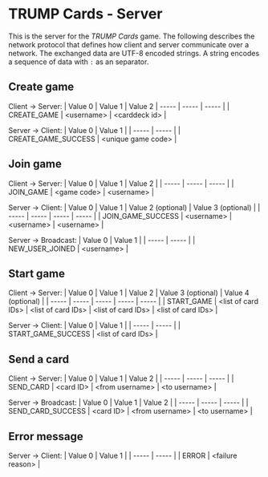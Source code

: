 # TRUMP Cards - Server
This is the server for the *TRUMP Cards* game. The following describes the network protocol that defines how client and server communicate over a network. The exchanged data are UTF-8 encoded strings. A string encodes a sequence of data with `:` as an separator. 


## Create game
Client -> Server:
| Value 0 | Value 1 | Value 2
| ----- | ----- | ----- |
| CREATE_GAME | \<username> | \<carddeck id> |

Server -> Client:
| Value 0 | Value 1 |
| ----- | ----- |
| CREATE_GAME_SUCCESS | \<unique game code> |


## Join game
Client -> Server:
| Value 0 | Value 1 | Value 2 |
| ----- | ----- | ----- |
| JOIN_GAME | \<game code> | \<username> |

Server -> Client:
| Value 0 | Value 1 | Value 2 (optional) | Value 3 (optional) |
| ----- | ----- | ----- | ----- |
| JOIN_GAME_SUCCESS | \<username> | \<username> | \<username> |

Server -> Broadcast:
| Value 0 | Value 1 |
| ----- | ----- |
| NEW_USER_JOINED | \<username> |


## Start game
Client -> Server:
| Value 0 | Value 1 | Value 2 | Value 3 (optional) | Value 4 (optional) |
| ----- | ----- | ----- | ----- | ----- |
| START_GAME | \<list of card IDs> | \<list of card IDs> | \<list of card IDs> | \<list of card IDs> |

Server -> Client:
| Value 0 | Value 1 |
| ----- | ----- |
| START_GAME_SUCCESS | \<list of card IDs> |


## Send a card
Client -> Server:
| Value 0 | Value 1 | Value 2 |
| ----- | ----- | ----- |
| SEND_CARD | \<card ID> | \<from username> | \<to username> |

Server -> Broadcast:
| Value 0 | Value 1 | Value 2 |
| ----- | ----- | ----- |
| SEND_CARD_SUCCESS | \<card ID> | \<from username> | \<to username> |


## Error message
Server -> Client:
| Value 0 | Value 1 |
| ----- | ----- |
| ERROR  | \<failure reason> |
